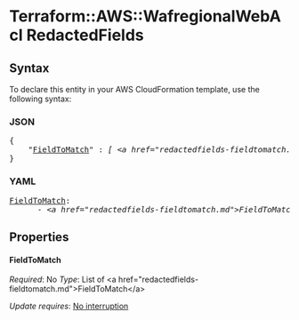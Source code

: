 # Terraform::AWS::WafregionalWebAcl RedactedFields

## Syntax

To declare this entity in your AWS CloudFormation template, use the following syntax:

### JSON

<pre>
{
    "<a href="#fieldtomatch" title="FieldToMatch">FieldToMatch</a>" : <i>[ &lt;a href=&#34;redactedfields-fieldtomatch.md&#34;&gt;FieldToMatch&lt;/a&gt;, ... ]</i>
}
</pre>

### YAML

<pre>
<a href="#fieldtomatch" title="FieldToMatch">FieldToMatch</a>: <i>
      - &lt;a href=&#34;redactedfields-fieldtomatch.md&#34;&gt;FieldToMatch&lt;/a&gt;</i>
</pre>

## Properties

#### FieldToMatch

_Required_: No
_Type_: List of &lt;a href=&#34;redactedfields-fieldtomatch.md&#34;&gt;FieldToMatch&lt;/a&gt;

_Update requires_: [No interruption](https://docs.aws.amazon.com/AWSCloudFormation/latest/UserGuide/using-cfn-updating-stacks-update-behaviors.html#update-no-interrupt)

